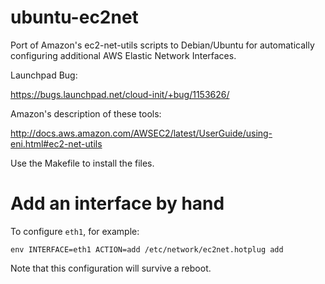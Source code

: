 ubuntu-ec2net
=============

Port of Amazon's ec2-net-utils scripts to Debian/Ubuntu for automatically
configuring additional AWS Elastic Network Interfaces.

Launchpad Bug:

https://bugs.launchpad.net/cloud-init/+bug/1153626/

Amazon's description of these tools:

http://docs.aws.amazon.com/AWSEC2/latest/UserGuide/using-eni.html#ec2-net-utils

Use the Makefile to install the files.


Add an interface by hand
========================

To configure `eth1`, for example:

    env INTERFACE=eth1 ACTION=add /etc/network/ec2net.hotplug add

Note that this configuration will survive a reboot.

